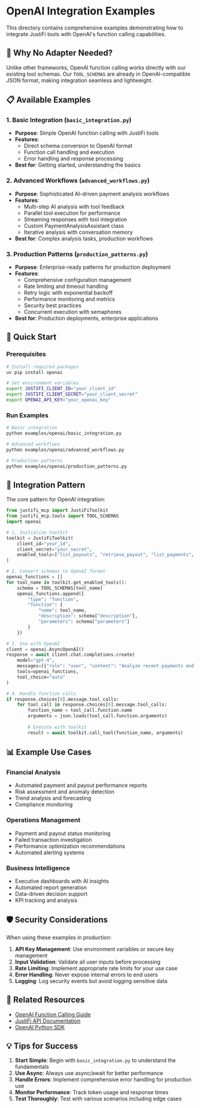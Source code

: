 # OpenAI Integration Examples

This directory contains comprehensive examples demonstrating how to integrate JustiFi tools with OpenAI's function calling capabilities.

## 🎯 **Why No Adapter Needed?**

Unlike other frameworks, OpenAI function calling works directly with our existing tool schemas. Our `TOOL_SCHEMAS` are already in OpenAI-compatible JSON format, making integration seamless and lightweight.

## 📋 **Available Examples**

### 1. **Basic Integration** (`basic_integration.py`)
- **Purpose**: Simple OpenAI function calling with JustiFi tools
- **Features**:
  - Direct schema conversion to OpenAI format
  - Function call handling and execution
  - Error handling and response processing
- **Best for**: Getting started, understanding the basics

### 2. **Advanced Workflows** (`advanced_workflows.py`)
- **Purpose**: Sophisticated AI-driven payment analysis workflows
- **Features**:
  - Multi-step AI analysis with tool feedback
  - Parallel tool execution for performance
  - Streaming responses with tool integration
  - Custom PaymentAnalysisAssistant class
  - Iterative analysis with conversation memory
- **Best for**: Complex analysis tasks, production workflows

### 3. **Production Patterns** (`production_patterns.py`)
- **Purpose**: Enterprise-ready patterns for production deployment
- **Features**:
  - Comprehensive configuration management
  - Rate limiting and timeout handling
  - Retry logic with exponential backoff
  - Performance monitoring and metrics
  - Security best practices
  - Concurrent execution with semaphores
- **Best for**: Production deployments, enterprise applications

## 🚀 **Quick Start**

### Prerequisites
```bash
# Install required packages
uv pip install openai

# Set environment variables
export JUSTIFI_CLIENT_ID="your_client_id"
export JUSTIFI_CLIENT_SECRET="your_client_secret"
export OPENAI_API_KEY="your_openai_key"
```

### Run Examples
```bash
# Basic integration
python examples/openai/basic_integration.py

# Advanced workflows
python examples/openai/advanced_workflows.py

# Production patterns
python examples/openai/production_patterns.py
```

## 🔧 **Integration Pattern**

The core pattern for OpenAI integration:

```python
from justifi_mcp import JustiFiToolkit
from justifi_mcp.tools import TOOL_SCHEMAS
import openai

# 1. Initialize toolkit
toolkit = JustiFiToolkit(
    client_id="your_id",
    client_secret="your_secret",
    enabled_tools=["list_payouts", "retrieve_payout", "list_payments", "retrieve_payment"]
)

# 2. Convert schemas to OpenAI format
openai_functions = []
for tool_name in toolkit.get_enabled_tools():
    schema = TOOL_SCHEMAS[tool_name]
    openai_functions.append({
        "type": "function",
        "function": {
            "name": tool_name,
            "description": schema["description"],
            "parameters": schema["parameters"]
        }
    })

# 3. Use with OpenAI
client = openai.AsyncOpenAI()
response = await client.chat.completions.create(
    model="gpt-4",
    messages=[{"role": "user", "content": "Analyze recent payments and payouts"}],
    tools=openai_functions,
    tool_choice="auto"
)

# 4. Handle function calls
if response.choices[0].message.tool_calls:
    for tool_call in response.choices[0].message.tool_calls:
        function_name = tool_call.function.name
        arguments = json.loads(tool_call.function.arguments)
        
        # Execute with toolkit
        result = await toolkit.call_tool(function_name, arguments)
```

## 📊 **Example Use Cases**

### Financial Analysis
- Automated payment and payout performance reports
- Risk assessment and anomaly detection
- Trend analysis and forecasting
- Compliance monitoring

### Operations Management
- Payment and payout status monitoring
- Failed transaction investigation
- Performance optimization recommendations
- Automated alerting systems

### Business Intelligence
- Executive dashboards with AI insights
- Automated report generation
- Data-driven decision support
- KPI tracking and analysis

## 🛡️ **Security Considerations**

When using these examples in production:

1. **API Key Management**: Use environment variables or secure key management
2. **Input Validation**: Validate all user inputs before processing
3. **Rate Limiting**: Implement appropriate rate limits for your use case
4. **Error Handling**: Never expose internal errors to end users
5. **Logging**: Log security events but avoid logging sensitive data

## 🔗 **Related Resources**

- [OpenAI Function Calling Guide](https://platform.openai.com/docs/guides/function-calling)
- [JustiFi API Documentation](https://docs.justifi.ai/)
- [OpenAI Python SDK](https://github.com/openai/openai-python)

## 💡 **Tips for Success**

1. **Start Simple**: Begin with `basic_integration.py` to understand the fundamentals
2. **Use Async**: Always use async/await for better performance
3. **Handle Errors**: Implement comprehensive error handling for production use
4. **Monitor Performance**: Track token usage and response times
5. **Test Thoroughly**: Test with various scenarios including edge cases 